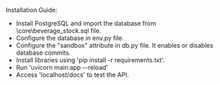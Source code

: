 Installation Guide:

- Install PostgreSQL and import the database from \core\beverage_stock.sql file.
- Configure the database in env.py file.
- Configure the "sandbox" attribute in db.py file. It enables or disables database commits.
- Install libraries using 'pip install -r requirements.txt'.
- Run 'uvicorn main:app --reload'
- Access 'localhost/docs' to test the API.
